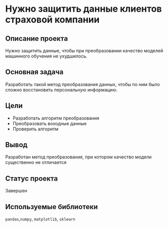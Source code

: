 ﻿
# Нужно защитить данные клиентов страховой компании

## Описание проекта

Нужно защитить данные, чтобы при преобразовании качество моделей машинного обучения не ухудшилось. 
## Основная задача

Разработать такой метод преобразования данных, чтобы по ним было сложно восстановить персональную информацию.


## Цели

* Разработать алгоритм преобразования
* Преобразовать воходные данные
* Проверить алгоритм

## Вывод

Разработан метод преобразования, при котором качество модели существенно не отличается

## Статус проекта

Завершен

## Используемые библиотеки

`pandas`,`numpy`, `matplotlib`, `sklearn`



